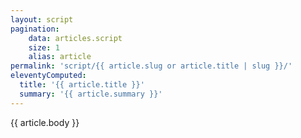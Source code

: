 ```yaml
---
layout: script
pagination:
    data: articles.script
    size: 1
    alias: article
permalink: 'script/{{ article.slug or article.title | slug }}/'
eleventyComputed:
  title: '{{ article.title }}'
  summary: '{{ article.summary }}'
---
```


{{ article.body }}
